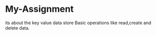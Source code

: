# My-Assignment
its about the key value data store Basic operations like read,create and delete data.
